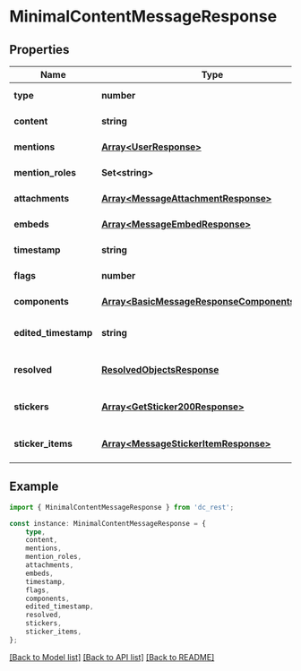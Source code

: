 # MinimalContentMessageResponse


## Properties

Name | Type | Description | Notes
------------ | ------------- | ------------- | -------------
**type** | **number** |  | [default to undefined]
**content** | **string** |  | [default to undefined]
**mentions** | [**Array&lt;UserResponse&gt;**](UserResponse.md) |  | [default to undefined]
**mention_roles** | **Set&lt;string&gt;** |  | [default to undefined]
**attachments** | [**Array&lt;MessageAttachmentResponse&gt;**](MessageAttachmentResponse.md) |  | [default to undefined]
**embeds** | [**Array&lt;MessageEmbedResponse&gt;**](MessageEmbedResponse.md) |  | [default to undefined]
**timestamp** | **string** |  | [default to undefined]
**flags** | **number** |  | [default to undefined]
**components** | [**Array&lt;BasicMessageResponseComponentsInner&gt;**](BasicMessageResponseComponentsInner.md) |  | [default to undefined]
**edited_timestamp** | **string** |  | [optional] [default to undefined]
**resolved** | [**ResolvedObjectsResponse**](ResolvedObjectsResponse.md) |  | [optional] [default to undefined]
**stickers** | [**Array&lt;GetSticker200Response&gt;**](GetSticker200Response.md) |  | [optional] [default to undefined]
**sticker_items** | [**Array&lt;MessageStickerItemResponse&gt;**](MessageStickerItemResponse.md) |  | [optional] [default to undefined]

## Example

```typescript
import { MinimalContentMessageResponse } from 'dc_rest';

const instance: MinimalContentMessageResponse = {
    type,
    content,
    mentions,
    mention_roles,
    attachments,
    embeds,
    timestamp,
    flags,
    components,
    edited_timestamp,
    resolved,
    stickers,
    sticker_items,
};
```

[[Back to Model list]](../README.md#documentation-for-models) [[Back to API list]](../README.md#documentation-for-api-endpoints) [[Back to README]](../README.md)
